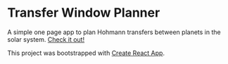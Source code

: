 # Transfer Window Planner

A simple one page app to plan Hohmann transfers between planets in the solar system. [Check it out!](https://dsolymosi.github.io/transfer-windows/)

This project was bootstrapped with [Create React App](https://github.com/facebook/create-react-app).

